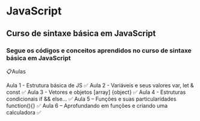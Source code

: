 # JavaScript
## Curso de sintaxe básica em JavaScript

### Segue os códigos e conceitos aprendidos no curso de sintaxe básica em JavaScript

📋Aulas

Aula 1 - Estrutura básica de JS ✅
Aula 2 - Variáveis e seus valores var, let & const ✅
Aula 3 - Vetores e objetos [array] {object} ✅
Aula 4 - Estruturas condicionais if && else... ✅
Aula 5 – Funções e suas particularidades function(){} ✅
Aula 6 – Aprofundando em funções e criando uma calculadora ✅
